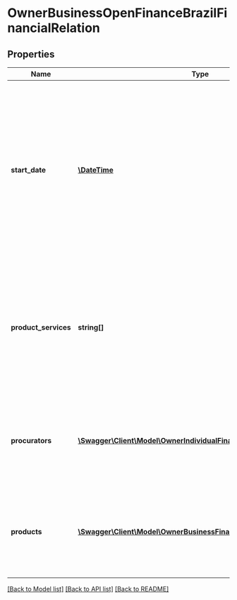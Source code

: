 # OwnerBusinessOpenFinanceBrazilFinancialRelation

## Properties
Name | Type | Description | Notes
------------ | ------------- | ------------- | -------------
**start_date** | [**\DateTime**](\DateTime.md) | The ISO-8601 timestamp when the financial relationship between the business and the institution started.  &gt; **Non-nullable:** A value must be returned by Brazil&#x27;s open finance network. | 
**product_services** | **string[]** | A list of products that the business has with the institution.  &gt; **Non-nullable:** A value must be returned by Brazil&#x27;s open finance network. | 
**procurators** | [**\Swagger\Client\Model\OwnerIndividualFinancialRelationProcurators[]**](OwnerIndividualFinancialRelationProcurators.md) | Information regarding any individuals or companies that can act on behalf of the owner. | 
**products** | [**\Swagger\Client\Model\OwnerBusinessFinancialRelationProducts[]**](OwnerBusinessFinancialRelationProducts.md) | Details regarding any additional products that the business has with the institution. | 

[[Back to Model list]](../../README.md#documentation-for-models) [[Back to API list]](../../README.md#documentation-for-api-endpoints) [[Back to README]](../../README.md)

